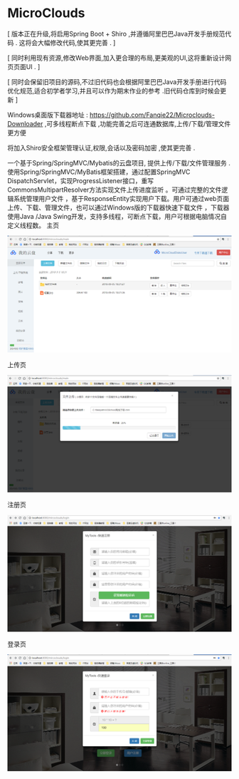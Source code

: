 # MicroClouds

[ 版本正在升级,将启用Spring Boot + Shiro ,并遵循阿里巴巴Java开发手册规范代码 . 这将会大幅修改代码,使其更完善 . ]

[ 同时利用现有资源,修改Web界面,加入更合理的布局,更美观的UI,这将重新设计网页页面UI . ]

[ 同时会保留旧项目的源码,不过旧代码也会根据阿里巴巴Java开发手册进行代码优化规范,适合初学者学习,并且可以作为期末作业的参考 .旧代码仓库到时候会更新 ]

Windows桌面版下载器地址 :  https://github.com/Fanqie22/Microclouds-Downloader ,可多线程断点下载 ,功能完善之后可连通数据库,上传/下载/管理文件更方便 

将加入Shiro安全框架管理认证,权限,会话以及密码加密 ,使其更完善 .

一个基于Spring/SpringMVC/Mybatis的云盘项目, 提供上传/下载/文件管理服务 .
使用Spring/SpringMVC/MyBatis框架搭建，通过配置SpringMVC DispatchServlet，实现ProgressListener接口，重写CommonsMultipartResolver方法实现文件上传进度监听 。可通过完整的文件逻辑系统管理用户文件 ，基于ResponseEntity实现用户下载。用户可通过web页面上传、下载、管理文件，也可以通过Windows版的下载器快速下载文件 ，下载器使用Java /Java Swing开发，支持多线程，可断点下载，用户可根据电脑情况自定义线程数。
主页

![](img/main.png)


上传页

![](img/upload.png)


注册页

![](img/register.png)


登录页

![](img/login.png)

